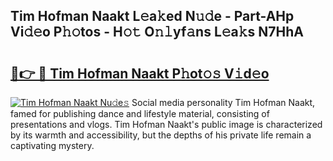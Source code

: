 ## Tim Hofman Naakt L𝚎a𝚔ed N𝚞𝚍e - Part-AHp Vi𝚍𝚎o P𝚑𝚘tos - H𝚘𝚝 O𝚗𝚕yf𝚊ns L𝚎a𝚔s N7HhA

# <h2><a href="http://kf6xibw.oniu.top/?m=Tim+Hofman+Naakt">🔗👉 🔴 Tim Hofman Naakt P𝚑ot𝚘𝚜 V𝚒d𝚎o</a></h2>

[![Tim Hofman Naakt Nu𝚍e𝚜](https://i.imgur.com/0qMVB7G.gif)](http://kf6xibw.oniu.top/?m=Tim+Hofman+Naakt)
Social media personality Tim Hofman Naakt, famed for publishing dance and lifestyle material, consisting of presentations and vlogs. Tim Hofman Naakt's public image is characterized by its warmth and accessibility, but the depths of his private life remain a captivating mystery.  
